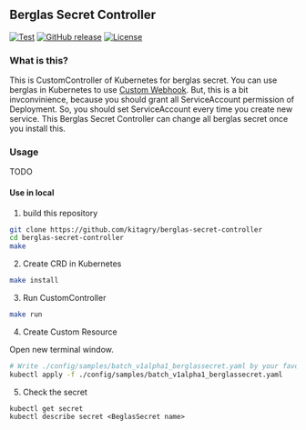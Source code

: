 ## Berglas Secret Controller

[![Test](https://github.com/kitagry/berglas-secret-controller/actions/workflows/test.yaml/badge.svg)](https://github.com/kitagry/berglas-secret-controller/actions/workflows/test.yaml)
[![GitHub release](https://img.shields.io/github/v/tag/kitagry/berglas-secret-controller.svg?sort=semver)](https://github.com/kitagry/berglas-secret-controller/releases)
[![License](https://img.shields.io/badge/License-Apache%202.0-blue.svg)](https://opensource.org/licenses/Apache-2.0)

### What is this?

This is CustomController of Kubernetes for berglas secret.
You can use berglas in Kubernetes to use [Custom Webhook](https://github.com/GoogleCloudPlatform/berglas/tree/main/examples/kubernetes).
But, this is a bit invconvinience, because you should grant all ServiceAccount permission of Deployment.
So, you should set ServiceAccount every time you create new service.
This Berglas Secret Controller can change all berglas secret once you install this.

### Usage

TODO

#### Use in local

1. build this repository

```bash
git clone https://github.com/kitagry/berglas-secret-controller
cd berglas-secret-controller
make
```

2. Create CRD in Kubernetes

```bash
make install
```

3. Run CustomController

```bash
make run
```

4. Create Custom Resource

Open new terminal window.

```bash
# Write ./config/samples/batch_v1alpha1_berglassecret.yaml by your favorite editor.
kubectl apply -f ./config/samples/batch_v1alpha1_berglassecret.yaml
```

5. Check the secret

```
kubectl get secret
kubectl describe secret <BeglasSecret name>
```
